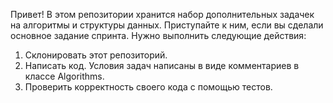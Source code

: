 Привет! В этом репозитории хранится набор дополнительных задачек на алгоритмы и структуры данных. Приступайте к ним, если вы сделали основное задание спринта. Нужно выполнить следующие действия:

1. Склонировать этот репозиторий.
2. Написать код. Условия задач написаны в виде комментариев в классе Algorithms.
3. Проверить корректность своего кода с помощью тестов.


